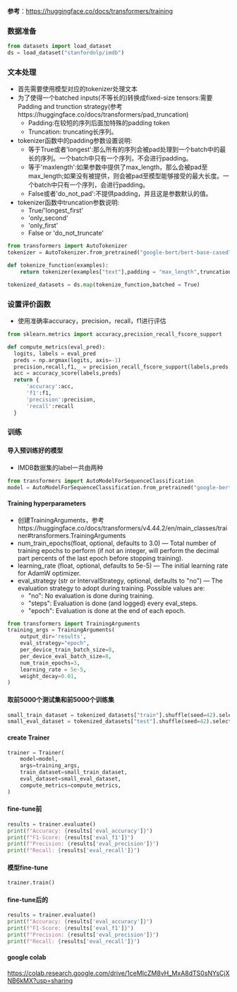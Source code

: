 **参考**：https://huggingface.co/docs/transformers/training

### 数据准备
```python
from datasets import load_dataset
ds = load_dataset("stanfordnlp/imdb")
```

### 文本处理
* 首先需要使用模型对应的tokenizer处理文本
* 为了使得一个batched inputs(不等长的)转换成fixed-size tensors:需要Padding and trunction strategy(参考https://huggingface.co/docs/transformers/pad_truncation)
  * Padding:在较短的序列后面加特殊的padding token
  * Truncation: truncating长序列。
* tokenizer函数中的padding参数设置说明:
  * 等于True或者'longest':那么所有的序列会被pad处理到一个batch中的最长的序列。一个batch中只有一个序列，不会进行padding。
  * 等于'maxlength':如果参数中提供了max_length，那么会被pad至max_length;如果没有被提供，则会被pad至模型能够接受的最大长度。一个batch中只有一个序列，会进行padding。
  * False或者'do_not_pad':不提供padding，并且这是参数默认的值。
* tokenizer函数中truncation参数说明:
  * True/'longest_first'
  * 'only_second'
  * 'only_first'
  * False or 'do_not_truncate'
```python
from transformers import AutoTokenizer
tokenizer = AutoTokenizer.from_pretrained("google-bert/bert-base-cased")

def tokenize_function(examples):
    return tokenizer(examples["text"],padding = "max_length",truncation = True)

tokenized_datasets = ds.map(tokenize_function,batched = True)
```

### 设置评价函数
* 使用准确率accuracy，precision，recall，f1进行评估
```python
from sklearn.metrics import accuracy,precision_recall_fscore_support

def compute_metrics(eval_pred):
  logits, labels = eval_pred
  preds = np.argmax(logits, axis=-1)
  precision,recall,f1,_ = precision_recall_fscore_support(labels,preds,average='binary')#先label后preds，不要弄反了
  acc = accuracy_score(labels,preds)
  return {
      'accuracy':acc,
      'f1':f1,
      'precision':precision,
      'recall':recall
  }
```

### 训练
#### 导入预训练好的模型
* IMDB数据集的label一共由两种
```python
from transformers import AutoModelForSequenceClassification
model = AutoModelForSequenceClassification.from_pretrained("google-bert/bert-base-cased",num_labels = 2)
```
#### Training hyperparameters
* 创建TrainingArguments，参考https://huggingface.co/docs/transformers/v4.44.2/en/main_classes/trainer#transformers.TrainingArguments
* num_train_epochs(float, optional, defaults to 3.0) — Total number of training epochs to perform (if not an integer, will perform the decimal part percents of the last epoch before stopping training).
* learning_rate (float, optional, defaults to 5e-5) — The initial learning rate for AdamW optimizer.
* eval_strategy (str or IntervalStrategy, optional, defaults to "no") — The evaluation strategy to adopt during training. Possible values are:
  * "no": No evaluation is done during training.
  * "steps": Evaluation is done (and logged) every eval_steps.
  * "epoch": Evaluation is done at the end of each epoch.
```python
from transformers import TrainingArguments
training_args = TrainingArguments(
    output_dir='results',          
    eval_strategy="epoch",     
    per_device_train_batch_size=8,  
    per_device_eval_batch_size=8,   
    num_train_epochs=3,  
    learning_rate = 5e-5,
    weight_decay=0.01,              
)
```
#### 取前5000个测试集和前5000个训练集
```python
small_train_dataset = tokenized_datasets["train"].shuffle(seed=42).select(range(5000))
small_eval_dataset = tokenized_datasets["test"].shuffle(seed=42).select(range(5000))
```
#### create Trainer
```python
trainer = Trainer(
    model=model,
    args=training_args,
    train_dataset=small_train_dataset,
    eval_dataset=small_eval_dataset,
    compute_metrics=compute_metrics,
)
```
#### fine-tune前
```python
results = trainer.evaluate()
print(f"Accuracy: {results['eval_accuracy']}")
print(f"F1-Score: {results['eval_f1']}")
print(f"Precision: {results['eval_precision']}")
print(f"Recall: {results['eval_recall']}")
```
#### 模型fine-tune
```python
trainer.train()
```
#### fine-tune后的
```python
results = trainer.evaluate()
print(f"Accuracy: {results['eval_accuracy']}")
print(f"F1-Score: {results['eval_f1']}")
print(f"Precision: {results['eval_precision']}")
print(f"Recall: {results['eval_recall']}")
```
#### google colab
https://colab.research.google.com/drive/1ceMIcZM8vH_MxA8dTS0sNYsCjXNB6kMX?usp=sharing
